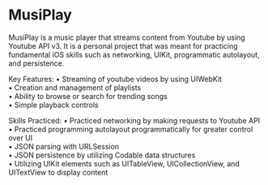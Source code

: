 # MusiPlay

MusiPlay is a music player that streams content from Youtube by using Youtube API v3. It is a personal project that was meant for practicing fundamental iOS skills such as networking, UIKit, programmatic autolayout, and persistence. 

Key Features:
• Streaming of youtube videos by using UIWebKit  
• Creation and management of playlists  
• Ability to browse or search for trending songs  
• Simple playback controls  

Skills Practiced:
• Practiced networking by making requests to Youtube API  
• Practiced programming autolayout programmatically for greater control over UI  
• JSON parsing with URLSession  
• JSON persistence by utilizing Codable data structures  
• Utilizing UIKit elements such as UITableView, UICollectionView, and UITextView to display content  
